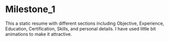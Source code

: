 # Milestone_1
This a static resume with different sections including Objective, Experience, Education, Certification, Skills, and personal details. I have used little bit animations to make it attractive.
